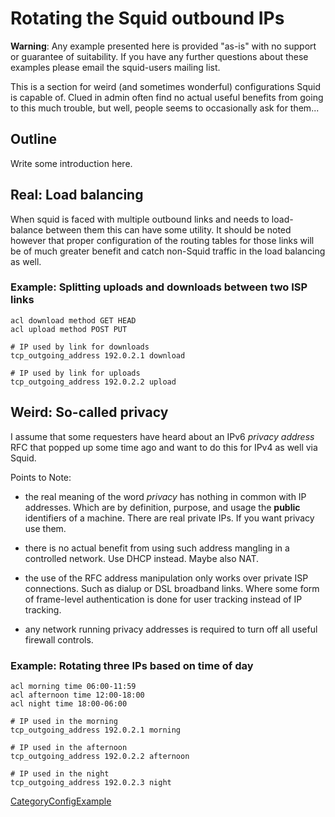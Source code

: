 # Rotating the Squid outbound IPs

**Warning**: Any example presented here is provided "as-is" with no
support or guarantee of suitability. If you have any further questions
about these examples please email the squid-users mailing list.

This is a section for weird (and sometimes wonderful) configurations
Squid is capable of. Clued in admin often find no actual useful benefits
from going to this much trouble, but well, people seems to occasionally
ask for them...

## Outline

Write some introduction here.

## Real: Load balancing

When squid is faced with multiple outbound links and needs to
load-balance between them this can have some utility. It should be noted
however that proper configuration of the routing tables for those links
will be of much greater benefit and catch non-Squid traffic in the load
balancing as well.

### Example: Splitting uploads and downloads between two ISP links

    acl download method GET HEAD
    acl upload method POST PUT
    
    # IP used by link for downloads
    tcp_outgoing_address 192.0.2.1 download
    
    # IP used by link for uploads
    tcp_outgoing_address 192.0.2.2 upload

## Weird: So-called privacy

I assume that some requesters have heard about an IPv6 *privacy address*
RFC that popped up some time ago and want to do this for IPv4 as well
via Squid.

Points to Note:

  - the real meaning of the word *privacy* has nothing in common with IP
    addresses. Which are by definition, purpose, and usage the
    **public** identifiers of a machine. There are real private IPs. If
    you want privacy use them.

  - there is no actual benefit from using such address mangling in a
    controlled network. Use DHCP instead. Maybe also NAT.

  - the use of the RFC address manipulation only works over private ISP
    connections. Such as dialup or DSL broadband links. Where some form
    of frame-level authentication is done for user tracking instead of
    IP tracking.

  - any network running privacy addresses is required to turn off all
    useful firewall controls.

### Example: Rotating three IPs based on time of day

    acl morning time 06:00-11:59
    acl afternoon time 12:00-18:00
    acl night time 18:00-06:00
    
    # IP used in the morning
    tcp_outgoing_address 192.0.2.1 morning
    
    # IP used in the afternoon
    tcp_outgoing_address 192.0.2.2 afternoon
    
    # IP used in the night
    tcp_outgoing_address 192.0.2.3 night

[CategoryConfigExample](/CategoryConfigExample)
